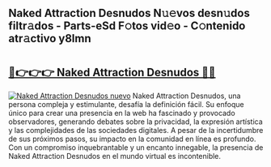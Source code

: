 ## Naked Attraction Desnudos N𝚞𝚎vos desn𝚞dos filtr𝚊dos - Parts-eSd F𝚘tos vid𝚎o - C𝚘ntenido atr𝚊ctivo y8lmn

# <h2><a href="http://mbazhp.tromn.icu/?c=Naked+Attraction+Desnudos">🔗👉👉👉 Naked Attraction Desnudos 🔗🔗</a></h2>

[![Naked Attraction Desnudos nuevo](https://i.imgur.com/pEAQMta.gif)](http://mbazhp.tromn.icu/?c=Naked+Attraction+Desnudos)
Naked Attraction Desnudos, una persona compleja y estimulante, desafía la definición fácil. Su enfoque único para crear una presencia en la web ha fascinado y provocado observadores, generando debates sobre la privacidad, la expresión artística y las complejidades de las sociedades digitales. A pesar de la incertidumbre de sus próximos pasos, su impacto en la comunidad en línea es profundo. Con un compromiso inquebrantable y un encanto innegable, la presencia de Naked Attraction Desnudos en el mundo virtual es incontenible.
